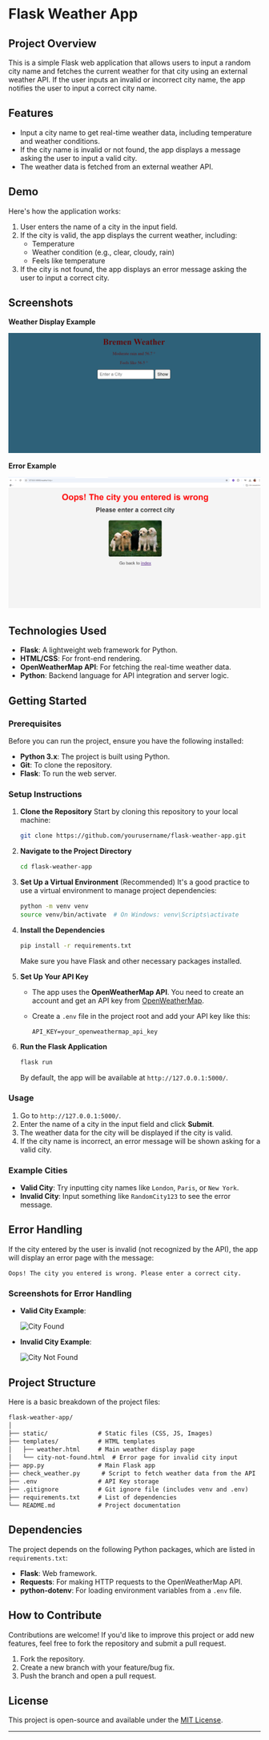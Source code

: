 
# Flask Weather App

## Project Overview
This is a simple Flask web application that allows users to input a random city name and fetches the current weather for that city using an external weather API. If the user inputs an invalid or incorrect city name, the app notifies the user to input a correct city name.

## Features
- Input a city name to get real-time weather data, including temperature and weather conditions.
- If the city name is invalid or not found, the app displays a message asking the user to input a valid city.
- The weather data is fetched from an external weather API.

## Demo
Here's how the application works:

1. User enters the name of a city in the input field.
2. If the city is valid, the app displays the current weather, including:
   - Temperature
   - Weather condition (e.g., clear, cloudy, rain)
   - Feels like temperature
3. If the city is not found, the app displays an error message asking the user to input a correct city.

## Screenshots
**Weather Display Example**

![Weather Display](./static/images/Weather-Display.png)

**Error Example**

![Error Message](./static/images/Error-message.png)

## Technologies Used
- **Flask**: A lightweight web framework for Python.
- **HTML/CSS**: For front-end rendering.
- **OpenWeatherMap API**: For fetching the real-time weather data.
- **Python**: Backend language for API integration and server logic.

## Getting Started

### Prerequisites
Before you can run the project, ensure you have the following installed:

- **Python 3.x**: The project is built using Python.
- **Git**: To clone the repository.
- **Flask**: To run the web server.

### Setup Instructions

1. **Clone the Repository**
   Start by cloning this repository to your local machine:

   ```bash
   git clone https://github.com/yourusername/flask-weather-app.git
   ```

2. **Navigate to the Project Directory**

   ```bash
   cd flask-weather-app
   ```

3. **Set Up a Virtual Environment** (Recommended)
   It's a good practice to use a virtual environment to manage project dependencies:

   ```bash
   python -m venv venv
   source venv/bin/activate  # On Windows: venv\Scripts\activate
   ```

4. **Install the Dependencies**

   ```bash
   pip install -r requirements.txt
   ```

   Make sure you have Flask and other necessary packages installed.

5. **Set Up Your API Key**
   - The app uses the **OpenWeatherMap API**. You need to create an account and get an API key from [OpenWeatherMap](https://home.openweathermap.org/users/sign_up).
   - Create a `.env` file in the project root and add your API key like this:

     ```
     API_KEY=your_openweathermap_api_key
     ```

6. **Run the Flask Application**

   ```bash
   flask run
   ```

   By default, the app will be available at `http://127.0.0.1:5000/`.

### Usage
1. Go to `http://127.0.0.1:5000/`.
2. Enter the name of a city in the input field and click **Submit**.
3. The weather data for the city will be displayed if the city is valid.
4. If the city name is incorrect, an error message will be shown asking for a valid city.

### Example Cities
- **Valid City**: Try inputting city names like `London`, `Paris`, or `New York`.
- **Invalid City**: Input something like `RandomCity123` to see the error message.

## Error Handling
If the city entered by the user is invalid (not recognized by the API), the app will display an error page with the message:
```
Oops! The city you entered is wrong. Please enter a correct city.
```

### Screenshots for Error Handling

- **Valid City Example**:
  
  ![City Found](path/to/valid-city-screenshot.png)

- **Invalid City Example**:
  
  ![City Not Found](path/to/invalid-city-screenshot.png)

## Project Structure
Here is a basic breakdown of the project files:

```
flask-weather-app/
│
├── static/              # Static files (CSS, JS, Images)
├── templates/           # HTML templates
│   ├── weather.html     # Main weather display page
│   └── city-not-found.html  # Error page for invalid city input
├── app.py               # Main Flask app
├── check_weather.py      # Script to fetch weather data from the API
├── .env                 # API Key storage
├── .gitignore           # Git ignore file (includes venv and .env)
├── requirements.txt     # List of dependencies
└── README.md            # Project documentation
```

## Dependencies

The project depends on the following Python packages, which are listed in `requirements.txt`:

- **Flask**: Web framework.
- **Requests**: For making HTTP requests to the OpenWeatherMap API.
- **python-dotenv**: For loading environment variables from a `.env` file.

## How to Contribute

Contributions are welcome! If you'd like to improve this project or add new features, feel free to fork the repository and submit a pull request.

1. Fork the repository.
2. Create a new branch with your feature/bug fix.
3. Push the branch and open a pull request.

## License
This project is open-source and available under the [MIT License](LICENSE).

---

